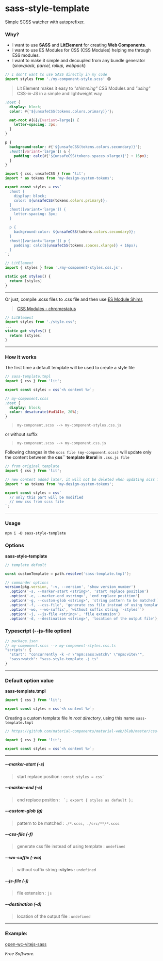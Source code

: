 # sass-style-template

Simple SCSS watcher with autoprefixer.

### Why?

- I want to use **SASS** and **LitElement** for creating **Web Components**.
- I want to use ES Modules for CSS (CSS Modules) helping me through ES6 modules.
- I want to make it simple and decoupled from any bundle generator (_snowpack, parcel, rollup, webpack_)

```js
// I don't want to use SASS directly in my code
import styles from './my-component-style.scss' 😟
```

> Lit Element makes it easy to _"shimming"_ CSS Modules and _"using"_ CSS-in-JS in a simple and lightweight way

```scss
:host {
  display: block;
  color: #{'${unsafeCSS(tokens.colors.primary)}'};

  @at-root #{&}([variant=large]) {
    letter-spacing: 3px;
  }
}

p {
  background-color: #{'${unsafeCSS(tokens.colors.secondary)}'};
  :host([variant='large']) & {
    padding: calc(#{'${unsafeCSS(tokens.spaces.xlarge)}'} + 16px);
  }
}
```

```js
import { css, unsafeCSS } from 'lit';
import * as tokens from 'my-design-system-tokens';

export const styles = css`
  :host {
    display: block;
    color: ${unsafeCSS(tokens.colors.primary)};
  }
  :host([variant='large']) {
    letter-spacing: 3px;
  }

  p {
    background-color: ${unsafeCSS(tokens.colors.secondary)};
  }
  :host([variant='large']) p {
    padding: calc(${unsafeCSS(tokens.spaces.xlarge)} + 16px);
  }
`;
```

```js
// LitElement
import { styles } from './my-component-styles.css.js';

static get styles() {
  return [styles]
}
```

---

Or just, compile .scss files to .css file and then use [ES Module Shims](https://github.com/guybedford/es-module-shims)

> [CSS Modules - chromestatus](https://www.chromestatus.com/feature/5948572598009856)

```js
// LitElement
import styles from './style.css';
...
static get styles() {
  return [styles]
}
```

---

### How it works

The first time a default template will be used to create a style file

```js
// sass-template.tmpl
import { css } from 'lit';

export const styles = css`<% content %>`;
```

```scss
// my-component.scss
:host {
  display: block;
  color: desaturate(#ad141e, 20%);
}
```

> `my-component.scss --> my-component-styles.css.js`

or without suffix

> `my-component.scss --> my-component.css.js`

Following changes in the `scss file (my-component.scss)` will update only the content between the **css`` template literal** in `.css.js file`

```js
// from original template
import { css } from 'lit';

// new content added later, it will not be deleted when updating scss file
import * as tokens from 'my-design-system-tokens';

export const styles = css`
  // only this part will be modified
  // new css from scss file
`;
```

---

### Usage

`npm i -D sass-style-template`

### Options

**sass-style-template**

```js
// template default

const customTemplate = path.resolve('sass-template.tmpl');

// commander options
version(pkg.version, '-v, --version', 'show version number')
  .option('-s, --marker-start <string>', 'start replace position')
  .option('-e, --marker-end <string>', 'end replace position')
  .option('-g, --custom-glob <string>', 'string pattern to be matched')
  .option('-f, --css-file', 'generate css file instead of using template')
  .option('-wo, --wo-suffix', 'without suffix string `-styles`')
  .option('-j, --js-file <string>', 'file extension')
  .option('-d, --destination <string>', 'location of the output file');
```

### Typescript (--js-file option)

```js
// package.json
// my-component.scss --> my-component-styles.css.ts
"scripts": {
  "start": "concurrently -k -r \"npm:sass:watch\" \"npm:vite\"",
  "sass:watch": "sass-style-template -j ts"
}
```

---

### Default option value

**sass-template.tmpl**

```js
import { css } from 'lit';

export const styles = css`<% content %>`;
```

Creating a custom template file _in root directory_, using this name `sass-template.tmpl`

```js
// https://github.com/material-components/material-web/blob/master/css-to-ts.js

import { css } from 'lit';

export const styles = css`<% content %>`;
```

---

##### --marker-start (-s)

> start replace position : `` const styles = css`  ``

##### --marker-end (-e)

> end replace position : `` `; export { styles as default };``

##### --custom-glob (g)

> pattern to be matched : `./*.scss, ./src/**/*.scss`

##### --css-file (-f)

> generate css file instead of using template : `undefined`

##### --wo-suffix (-wo)

> without suffix string **-styles** : `undefined`

##### --js-file (-j)

> file extension : `js`

##### --destination (-d)

> location of the output file : `undefined`

---

### Example:

[open-wc-vitejs-sass](https://github.com/oscarmarina/open-wc-vitejs-sass)

_Free Software._
